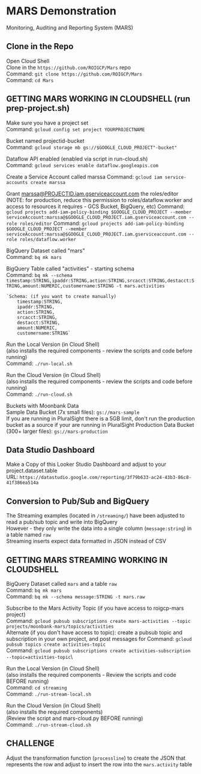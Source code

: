 # MARS Demonstration
Monitoring, Auditing and Reporting System (MARS)
 
## Clone in the Repo
Open Cloud Shell\
Clone in the `https://github.com/ROIGCP/Mars` repo\
    Command: `git clone https://github.com/ROIGCP/Mars`\
    Command: `cd Mars`

## GETTING MARS WORKING IN CLOUDSHELL (run prep-project.sh)
Make sure you have a project set\
    Command: `gcloud config set project YOURPROJECTNAME`

Bucket named projectid-bucket\
    Command: `gcloud storage mb gs://$GOOGLE_CLOUD_PROJECT"-bucket"`
    
Dataflow API enabled  (enabled via script in run-cloud.sh)\
    Command: `gcloud services enable dataflow.googleapis.com`

Create a Service Account called marssa
    Command: `gcloud iam service-accounts create marssa`

Grant marssa@PROJECTID.iam.gserviceaccount.com the roles/editor 
(NOTE: for production, reduce this permission to roles/dataflow.worker and access to resources it requires - GCS Bucket, BigQuery, etc)
    Command: `gcloud projects add-iam-policy-binding $GOOGLE_CLOUD_PROJECT --member serviceAccount:marssa@$GOOGLE_CLOUD_PROJECT.iam.gserviceaccount.com --role roles/editor`
    Command: `gcloud projects add-iam-policy-binding $GOOGLE_CLOUD_PROJECT --member serviceAccount:marssa@$GOOGLE_CLOUD_PROJECT.iam.gserviceaccount.com --role roles/dataflow.worker`

BigQuery Dataset called "mars"\
    Command: `bq mk mars`

BigQuery Table called "activities" - starting schema\
    Command: `bq mk --schema timestamp:STRING,ipaddr:STRING,action:STRING,srcacct:STRING,destacct:STRING,amount:NUMERIC,customername:STRING -t mars.activities`
    
    `Schema: (if you want to create manually)
        timestamp:STRING,
        ipaddr:STRING,
        action:STRING,
        srcacct:STRING,
        destacct:STRING,
        amount:NUMERIC,
        customername:STRING`

Run the Local Version (in Cloud Shell)\
(also installs the required components - review the scripts and code before running)\
Command: `./run-local.sh`

Run the Cloud Version (in Cloud Shell)\
(also installs the required components - review the scripts and code before running)\
Command: `./run-cloud.sh`

Buckets with Moonbank Data\
Sample Data Bucket (7x small files): `gs://mars-sample`\
If you are running in PluralSight there is a 5GB limit, don't run the production bucket as a source if your are running in PluralSight
Production Data Bucket (300+ larger files): `gs://mars-production`

## Data Studio Dashboard 
Make a Copy of this Looker Studio Dashboard and adjust to your project.dataset.table\
    URL: `https://datastudio.google.com/reporting/3f79b633-ac24-43b3-86c8-41f386ea514a`

## Conversion to Pub/Sub and BigQuery
The Streaming examples (located in `/streaming/`) have been adjusted to read a pub/sub topic and write into BigQuery\
However - they only write the data into a single column (`message:string`) in a table named `raw`\
Streaming inserts expect data formatted in JSON instead of CSV

## GETTING MARS STREAMING WORKING IN CLOUDSHELL
BigQuery Dataset called `mars` and a table `raw`\
Command: `bq mk mars`\
Command: `bq mk --schema message:STRING -t mars.raw`

Subscribe to the Mars Activity Topic (if you have access to roigcp-mars project)\
Command: `gcloud pubsub subscriptions create mars-activities --topic projects/moonbank-mars/topics/activities`\
Alternate (if you don't have access to topic): create a pubsub topic and subscription in your own project, and post messages for 
Command: `gcloud pubsub topics create activities-topic`\
Command: `gcloud pubsub subscriptions create activities-subscription --topic=activities-topic`\

Run the Local Version (in Cloud Shell)\
(also installs the required components - Review the scripts and code BEFORE running)\
Command: `cd streaming`\
Command: `./run-stream-local.sh`

Run the Cloud Version (in Cloud Shell)\
(also installs the required components)\
(Review the script and mars-cloud.py BEFORE running)\
Command: `./run-stream-cloud.sh`

## CHALLENGE
Adjust the transformation function (`processline`) to create the JSON that represents the row and adjust to insert the row into the `mars.activity` table

